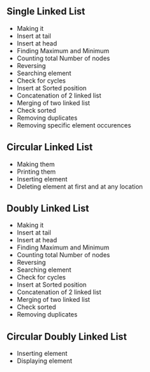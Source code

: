 ## Single Linked List

- Making it
- Insert at tail
- Insert at head
- Finding Maximum and Minimum
- Counting total Number of nodes
- Reversing
- Searching element
- Check for cycles
- Insert at Sorted position
- Concatenation of 2 linked list
- Merging of two linked list
- Check sorted
- Removing duplicates
- Removing specific element occurences

## Circular Linked List

- Making them
- Printing them
- Inserting element
- Deleting element at first and at any location

## Doubly Linked List

- Making it
- Insert at tail
- Insert at head
- Finding Maximum and Minimum
- Counting total Number of nodes
- Reversing
- Searching element
- Check for cycles
- Insert at Sorted position
- Concatenation of 2 linked list
- Merging of two linked list
- Check sorted
- Removing duplicates

## Circular Doubly Linked List

- Inserting element
- Displaying element
